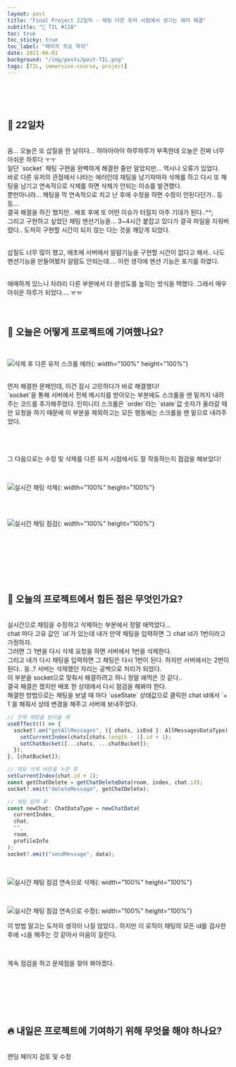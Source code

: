 ```yaml
---
layout: post
title: "Final Project 22일차 - 채팅 다른 유저 시점에서 생기는 에러 해결"
subtitle: "📅 TIL #118"
toc: true
toc_sticky: true
toc_label: "페이지 주요 목차"
date: 2021-06-01
background: "/img/posts/post-TIL.png"
tags: [TIL, immersive-course, project]
---
```


<br/>
<br/>
<br/>

## 🔔 22일차

<br/>
음... 오늘은 또 삽질을 한 날이다... 하아아아아 하루하루가 부족한데 오늘은 진짜 너무 아쉬운 하루다 ㅜㅜ

<br />
일단 `socket` 채팅 구현을 완벽하게 해결한 줄만 알았지만... 역시나 오류가 있었다.

<br/>
바로 다른 유저의 관점에서 나타는 에러인데 채팅을 남기자마자 삭제를 하고 다시 또 채팅을 남기고 연속적으로 삭제를 하면 삭제가 안되는 이슈를 발견했다.

<br/>
뿐만아니라... 채팅을 막 연속적으로 치고 난 후에 수정을 하면 수정이 안된다던가.. 등등...

<br/>
결국 해결을 하긴 했지만.. 배포 후에 또 어떤 이슈가 터질지 아주 기대가 된다..^^;

<br/>
그리고 구현하고 싶었던 채팅 멘션기능을... 3~4시간 붙잡고 있다가 결국 파일을 지워버렸다.. 도저히 구현할 시간이 되지 않는 다는 것을 깨닫게 되었다.

<br/>삽질도 너무 많이 했고, 애초에 서버에서 알람기능을 구현할 시간이 없다고 해서.. 나도 멘션기능을 만들어봤자 알람도 안되는데.... 이런 생각에 멘션 기능은 포기를 하였다.

<br/>
애매하게 있느니 차라리 다른 부분에서 더 완성도를 높히는 방식을 택했다. 그래서 매우 아쉬운 하루가 되었다.... ㅠㅠ

<br/>
<br/>
<br/>

## 💪 오늘은 어떻게 프로젝트에 기여했나요?

<br/>

![삭제 후 다른 유저 스크롤 에러](https://user-images.githubusercontent.com/75570915/120332826-139c8680-c32a-11eb-8603-2e939ecce4be.gif){: width="100%" height="100%"}

<br/>
먼저 해결한 문제인데, 이건 잠시 고민하다가 바로 해결했다!

<br/>
`socket`을 통해 서버에서 전체 메시지를 받아오는 부분에도 스크롤을 맨 밑까지 내려주는 코드를 추가해주었다. 인피니티 스크롤은 `order`라는 `state`값 숫자가 올라갈 때만 요청을 하기 때문에 이 부분을 제외하고는 모든 행동에는 스크롤을 맨 밑으로 내려주었다.

<br/>
<br/>
<br/>
<br/>

그 다음으로는 수정 및 삭제를 다른 유저 시점에서도 잘 작동하는지 점검을 해보았다!

<br/>

![실시간 채팅 삭제](https://user-images.githubusercontent.com/75570915/120335917-d71e5a00-c32c-11eb-8343-d8ab27717b51.gif){: width="100%" height="100%"}

<br/>
<br/>

![실시간 채팅 점검](https://user-images.githubusercontent.com/75570915/120335922-d84f8700-c32c-11eb-818b-a126691ba771.gif){: width="100%" height="100%"}

<br/>
<br/>
<br/>
<br/>
<br/>
<br/>

## 🤔 오늘의 프로젝트에서 힘든 점은 무엇인가요?

<br/>
실시간으로 채팅을 수정하고 삭제하는 부분에서 정말 애먹었다...

<br/>
chat 마다 고유 값인 `id`가 있는데 내가 만약 채팅을 입력하면 그 chat id가 1번이라고 가정하자.

<br/>
그러면 그 1번을 다시 삭제 요청을 하면 서버에서 1번을 삭제한다.

<br/>
그리고 내가 다시 채팅을 입력하면 그 채팅은 다시 1번이 된다. 하지만 서버에서는 2번이 된다.. 응..? 서버는 삭제했던 자리는 공백으로 처리가 되었다.

<br/>
이 부분을 socket으로 맞춰서 해결하려고 하니 정말 애먹은 것 같다..

<br/>
결국 해결은 했지만 배포 한 상태에서 다시 점검을 해봐야 한다.

<br/>
해결한 방법으로는 채팅을 보낼 때 마다 `useState` 상태값으로 클릭한 chat id에서  `+ 1`을 해줘서 상태 변경을 해주고 서버에 보내주었다.

<br/>

```js
// 전체 채팅을 받아올 때
useEffect(() => {
  socket?.on("getAllMessages", ({ chats, isEnd }: AllMessagesDataType) => {
    setCurrentIndex(chats[chats.length - 1].id + 1);
    setChatBucket([...chats, ...chatBucket]);
  });
}, [chatBucket]);

// 채팅 삭제 버튼을 누른 후
setCurrentIndex(chat.id + 1);
const getChatDelete = getChatDeleteData(room, index, chat.id);
socket?.emit("deleteMessage", getChatDelete);

// 채팅 입력 후
const newChat: ChatDataType = newChatData(
  currentIndex,
  chat,
  "",
  room,
  profileInfo
);
socket?.emit("sendMessage", data);
```

<br/>

![실시간 채팅 점검 연속으로 삭제](https://user-images.githubusercontent.com/75570915/120342426-be18a780-c332-11eb-8ffe-987766d8342d.gif){: width="100%" height="100%"}

<br />

![실시간 채팅 점검 연속으로 수정](https://user-images.githubusercontent.com/75570915/120342433-bf49d480-c332-11eb-9b83-cf52d183e2d1.gif){: width="100%" height="100%"}

이 방법 말고는 도저히 생각이 나질 않았다.. 하지만 이 로직이 채팅의 모든 id를 검사한 후에 `+1`을 해주는 것 같아서 마음이 걸린다.

<br/>

계속 점검을 하고 문제점을 찾아 봐야겠다.

<br/>
<br/>
<br/>
<br/>
<br/>

## 🔥 내일은 프로젝트에 기여하기 위해 무엇을 해야 하나요?

<br/>
랜딩 페이지 검토 및 수정

<br/>
<br/>
<br/>
<br/>
<br/>
<br/>
